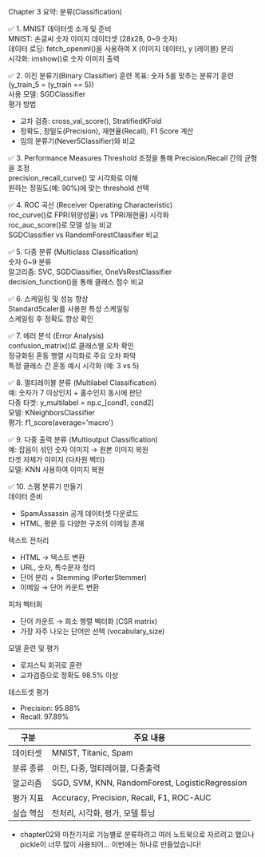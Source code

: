 Chapter 3 요약: 분류(Classification)

✅ 1. MNIST 데이터셋 소개 및 준비  
MNIST: 손글씨 숫자 이미지 데이터셋 (28x28, 0~9 숫자)  
데이터 로딩: fetch_openml()을 사용하여 X (이미지 데이터), y (레이블) 분리  
시각화: imshow()로 숫자 이미지 출력

✅ 2. 이진 분류기(Binary Classifier) 훈련 
목표: 숫자 5를 맞추는 분류기 훈련 (y_train_5 = (y_train == 5))  
사용 모델: SGDClassifier  
평가 방법  
 - 교차 검증: cross_val_score(), StratifiedKFold  
 - 정확도, 정밀도(Precision), 재현율(Recall), F1 Score 계산  
 - 임의 분류기(Never5Classifier)와 비교  

✅ 3. Performance Measures
Threshold 조정을 통해 Precision/Recall 간의 균형을 조정  
precision_recall_curve() 및 시각화로 이해  
원하는 정밀도(예: 90%)에 맞는 threshold 선택  

✅ 4. ROC 곡선 (Receiver Operating Characteristic)  
roc_curve()로 FPR(위양성율) vs TPR(재현율) 시각화  
roc_auc_score()로 모델 성능 비교  
SGDClassifier vs RandomForestClassifier 비교  

✅ 5. 다중 분류 (Multiclass Classification)  
숫자 0~9 분류  
알고리즘: SVC, SGDClassifier, OneVsRestClassifier  
decision_function()을 통해 클래스 점수 비교  

✅ 6. 스케일링 및 성능 향상  
StandardScaler를 사용한 특성 스케일링  
스케일링 후 정확도 향상 확인  

✅ 7. 에러 분석 (Error Analysis)  
confusion_matrix()로 클래스별 오차 확인  
정규화된 혼동 행렬 시각화로 주요 오차 파악  
특정 클래스 간 혼동 예시 시각화 (예: 3 vs 5)  

✅ 8. 멀티레이블 분류 (Multilabel Classification)  
예: 숫자가 7 이상인지 + 홀수인지 동시에 판단  
다중 타겟: y_multilabel = np.c_[cond1, cond2]  
모델: KNeighborsClassifier  
평가: f1_score(average='macro')  

✅ 9. 다중 출력 분류 (Multioutput Classification)  
예: 잡음이 섞인 숫자 이미지 → 원본 이미지 복원  
타겟 자체가 이미지 (다차원 벡터)  
모델: KNN 사용하여 이미지 복원  

✅ 10. 스팸 분류기 만들기  
데이터 준비  
 - SpamAssassin 공개 데이터셋 다운로드   
 - HTML, 평문 등 다양한 구조의 이메일 존재

텍스트 전처리  
 - HTML → 텍스트 변환  
 - URL, 숫자, 특수문자 정리   
 - 단어 분리 + Stemming (PorterStemmer)  
 - 이메일 → 단어 카운트 변환

피처 벡터화  
 - 단어 카운트 → 희소 행렬 벡터화 (CSR matrix)  
 - 가장 자주 나오는 단어만 선택 (vocabulary_size)

모델 훈련 및 평가  
 - 로지스틱 회귀로 훈련  
 - 교차검증으로 정확도 98.5% 이상

테스트셋 평가  
 - Precision: 95.88%  
 - Recall: 97.89%  




| 구분    | 주요 내용                                           |
| ----- | ----------------------------------------------- |
| 데이터셋  | MNIST, Titanic, Spam                            |
| 분류 종류 | 이진, 다중, 멀티레이블, 다중출력                             |
| 알고리즘  | SGD, SVM, KNN, RandomForest, LogisticRegression |
| 평가 지표 | Accuracy, Precision, Recall, F1, ROC-AUC        |
| 실습 핵심 | 전처리, 시각화, 평가, 모델 튜닝                             |



* chapter02와 마찬가지로 기능별로 분류하려고 여러 노트북으로 자르려고 했으나
  pickle이 너무 많이 사용되어... 이번에는 하나로 만들었습니다!

